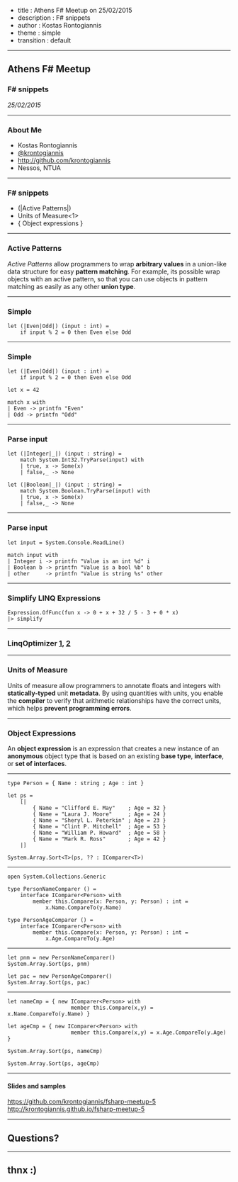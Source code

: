 ﻿- title : Athens F# Meetup on 25/02/2015
- description : F# snippets
- author : Kostas Rontogiannis
- theme : simple
- transition : default

***

## Athens F# Meetup

### F# snippets

_25/02/2015_

***

### About Me

- Kostas Rontogiannis
- [@krontogiannis](https://twitter.com/krontogiannis)
- http://github.com/krontogiannis
- Nessos, NTUA


***

### F# snippets

- (|Active Patterns|)
- Units of Measure<1>
- { Object expressions }

***

### Active Patterns

_Active Patterns_ allow programmers to wrap **arbitrary values** 
in a union-like data structure for easy **pattern matching**. 
For example, its possible wrap objects with an active pattern, 
so that you can use objects in pattern matching as easily 
as any other **union type**.


---

### Simple

    let (|Even|Odd|) (input : int) =
        if input % 2 = 0 then Even else Odd


---

### Simple

    let (|Even|Odd|) (input : int) =
        if input % 2 = 0 then Even else Odd

    let x = 42

    match x with
    | Even -> printfn "Even"
    | Odd -> printfn "Odd"



---

### Parse input

    let (|Integer|_|) (input : string) =
        match System.Int32.TryParse(input) with
        | true, x -> Some(x)
        | false,_ -> None

    let (|Boolean|_|) (input : string) =
        match System.Boolean.TryParse(input) with
        | true, x -> Some(x)
        | false,_ -> None
    
---

### Parse input

    let input = System.Console.ReadLine()

    match input with
    | Integer i -> printfn "Value is an int %d" i
    | Boolean b -> printfn "Value is a bool %b" b
    | other     -> printfn "Value is string %s" other


---

### Simplify LINQ Expressions

    Expression.OfFunc(fun x -> 0 + x + 32 / 5 - 3 + 0 * x)
    |> simplify

---

### LinqOptimizer [1](https://github.com/nessos/LinqOptimizer/blob/master/src/LinqOptimizer.Core/ExpressionHelpers.fs#L102), [2](https://github.com/nessos/LinqOptimizer/blob/master/src/LinqOptimizer.Core/CSharpExpressionOptimizer.fs#L24)


***

### Units of Measure

Units of measure allow programmers to annotate floats and integers with 
**statically-typed** unit **metadata**. 
By using quantities with units, you enable the **compiler** 
to verify that arithmetic relationships have the correct units, 
which helps **prevent programming errors**.

***

### Object Expressions

An **object expression** is an expression that creates a new instance of an 
**anonymous** object type that is based on an existing 
**base type**, **interface**, or **set of interfaces**.

---
        
    type Person = { Name : string ; Age : int }
    
    let ps =
        [|
            { Name = "Clifford E. May"    ; Age = 32 }
            { Name = "Laura J. Moore"     ; Age = 24 }
            { Name = "Sheryl L. Peterkin" ; Age = 23 }
            { Name = "Clint P. Mitchell"  ; Age = 53 }
            { Name = "William P. Howard"  ; Age = 58 }
            { Name = "Mark R. Ross"       ; Age = 42 }
        |]
    
    System.Array.Sort<T>(ps, ?? : IComparer<T>)


---

    open System.Collections.Generic
    
    type PersonNameComparer () =
        interface IComparer<Person> with
            member this.Compare(x: Person, y: Person) : int = 
                x.Name.CompareTo(y.Name)
    
    type PersonAgeComparer () =
        interface IComparer<Person> with
            member this.Compare(x: Person, y: Person) : int = 
                x.Age.CompareTo(y.Age)

---

    let pnm = new PersonNameComparer()
    System.Array.Sort(ps, pnm)
    
    let pac = new PersonAgeComparer()
    System.Array.Sort(ps, pac)


---

    let nameCmp = { new IComparer<Person> with 
                        member this.Compare(x,y) = x.Name.CompareTo(y.Name) }
    
    let ageCmp = { new IComparer<Person> with 
                        member this.Compare(x,y) = x.Age.CompareTo(y.Age) }

    System.Array.Sort(ps, nameCmp)
    
    System.Array.Sort(ps, ageCmp)


***

#### Slides and samples

https://github.com/krontogiannis/fsharp-meetup-5
http://krontogiannis.github.io/fsharp-meetup-5

***

## Questions?

***

## thnx :)

